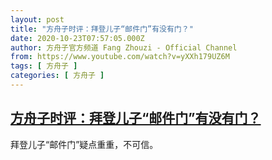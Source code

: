 ```yaml
---
layout: post
title: "方舟子时评：拜登儿子“邮件门”有没有门？"
date: 2020-10-23T07:57:05.000Z
author: 方舟子官方频道 Fang Zhouzi - Official Channel
from: https://www.youtube.com/watch?v=yXXh179UZ6M
tags: [ 方舟子 ]
categories: [ 方舟子 ]
---
```

<!--1603439825000-->
[方舟子时评：拜登儿子“邮件门”有没有门？](https://www.youtube.com/watch?v=yXXh179UZ6M)
------

<div>
拜登儿子“邮件门”疑点重重，不可信。
</div>
